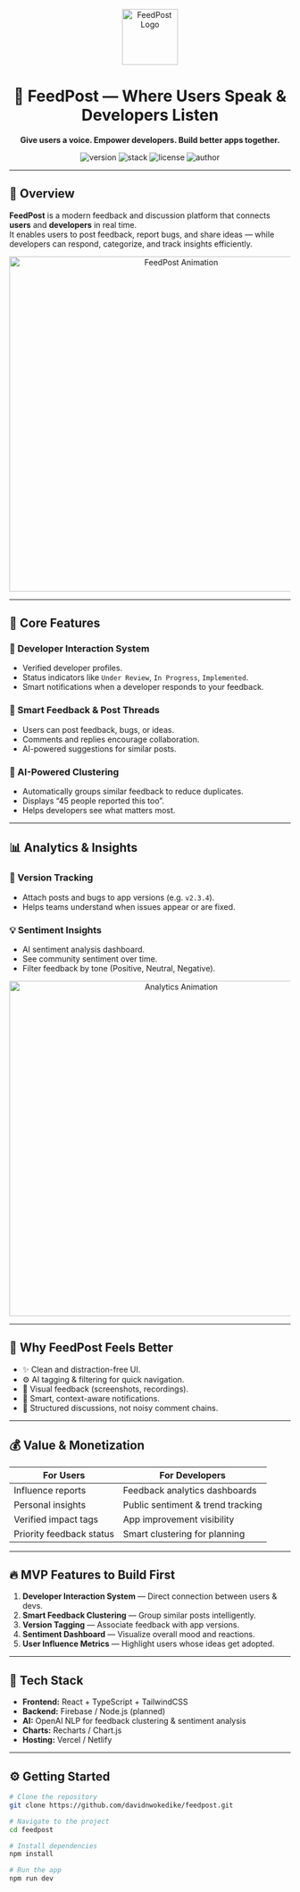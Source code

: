 <!-- FeedPost README.md -->

<p align="center">
  <img src="https://media.giphy.com/media/v1.Y2lkPTc5MGI3NjExN3Z2Znh0cGc1ZmIzZXE2ZXV2ZjE1OGplYWQ3NGZ1N3ZucmQ3Y2k2eCZlcD12MV9naWZzX3NlYXJjaCZjdD1n/VbnUQpnihPSIgIXuZv/giphy.gif" width="100" alt="FeedPost Logo">
</p>

<h1 align="center">📢 FeedPost — Where Users Speak & Developers Listen</h1>

<p align="center">
  <b>Give users a voice. Empower developers. Build better apps together.</b>
</p>

<p align="center">
  <img src="https://img.shields.io/badge/version-1.0.0-blue?style=for-the-badge" alt="version">
  <img src="https://img.shields.io/badge/built%20with-React%20%2B%20TypeScript-61DAFB.svg?style=for-the-badge" alt="stack">
  <img src="https://img.shields.io/badge/license-MIT-green.svg?style=for-the-badge" alt="license">
  <img src="https://img.shields.io/badge/author-David%20Nwokedike-orange.svg?style=for-the-badge" alt="author">
</p>

---

## 🌟 **Overview**

**FeedPost** is a modern feedback and discussion platform that connects **users** and **developers** in real time.  
It enables users to post feedback, report bugs, and share ideas — while developers can respond, categorize, and track insights efficiently.

<p align="center">
  <img src="https://media.giphy.com/media/3o7TKVv8m9I7Q3i2l6/giphy.gif" width="600" alt="FeedPost Animation">
</p>

---

## 🚀 **Core Features**

### 🎯 Developer Interaction System

- Verified developer profiles.
- Status indicators like `Under Review`, `In Progress`, `Implemented`.
- Smart notifications when a developer responds to your feedback.

### 💬 Smart Feedback & Post Threads

- Users can post feedback, bugs, or ideas.
- Comments and replies encourage collaboration.
- AI-powered suggestions for similar posts.

### 🧠 AI-Powered Clustering

- Automatically groups similar feedback to reduce duplicates.
- Displays “45 people reported this too”.
- Helps developers see what matters most.

---

## 📊 **Analytics & Insights**

### 🧭 Version Tracking

- Attach posts and bugs to app versions (e.g. `v2.3.4`).
- Helps teams understand when issues appear or are fixed.

### 💡 Sentiment Insights

- AI sentiment analysis dashboard.
- See community sentiment over time.
- Filter feedback by tone (Positive, Neutral, Negative).

<p align="center">
  <img src="https://media.giphy.com/media/xT9IgzoKnwFNmISR8I/giphy.gif" width="600" alt="Analytics Animation">
</p>

---

## 🎨 **Why FeedPost Feels Better**

- ✨ Clean and distraction-free UI.
- ⚙️ AI tagging & filtering for quick navigation.
- 📸 Visual feedback (screenshots, recordings).
- 🔔 Smart, context-aware notifications.
- 🧩 Structured discussions, not noisy comment chains.

---

## 💰 **Value & Monetization**

| For Users                | For Developers                    |
| ------------------------ | --------------------------------- |
| Influence reports        | Feedback analytics dashboards     |
| Personal insights        | Public sentiment & trend tracking |
| Verified impact tags     | App improvement visibility        |
| Priority feedback status | Smart clustering for planning     |

---

## 🔥 **MVP Features to Build First**

1. **Developer Interaction System** — Direct connection between users & devs.
2. **Smart Feedback Clustering** — Group similar posts intelligently.
3. **Version Tagging** — Associate feedback with app versions.
4. **Sentiment Dashboard** — Visualize overall mood and reactions.
5. **User Influence Metrics** — Highlight users whose ideas get adopted.

---

## 🧩 **Tech Stack**

- **Frontend:** React + TypeScript + TailwindCSS
- **Backend:** Firebase / Node.js (planned)
- **AI:** OpenAI NLP for feedback clustering & sentiment analysis
- **Charts:** Recharts / Chart.js
- **Hosting:** Vercel / Netlify

---

## ⚙️ **Getting Started**

```bash
# Clone the repository
git clone https://github.com/davidnwokedike/feedpost.git

# Navigate to the project
cd feedpost

# Install dependencies
npm install

# Run the app
npm run dev
```
